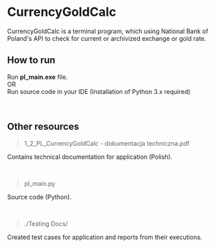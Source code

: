 # CurrencyGoldCalc

CurrencyGoldCalc is a terminal program, which using National Bank of Poland's API to check for current or archivized exchange or gold rate.

## How to run

Run **pl_main.exe** file.
<br>
OR
<br>
Run source code in your IDE (Installation of Python 3.x required)

<br>

## Other resources

>1_2_PL_CurrencyGoldCalc - dokumentacja techniczna.pdf

Contains technical documentation for application (Polish).

<br>

>pl_main.py

Source code (Python).

<br>

>./Testing Docs/

Created test cases for application and reports from their executions.
<br>
